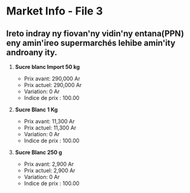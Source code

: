 # Market Info - File 3

## Ireto indray ny fiovan'ny vidin'ny entana(PPN) eny amin'ireo supermarchés lehibe amin'ity androany ity.

1. **Sucre blanc Import 50 kg**
   - Prix avant: 290,000 Ar
   - Prix actuel: 290,000 Ar
   - Variation: 0 Ar
   - Indice de prix : 100.00

2. **Sucre Blanc 1 Kg**
   - Prix avant: 11,300 Ar
   - Prix actuel: 11,300 Ar
   - Variation: 0 Ar
   - Indice de prix : 100.00

3. **Sucre Blanc 250 g**
   - Prix avant: 2,900 Ar
   - Prix actuel: 2,900 Ar
   - Variation: 0 Ar
   - Indice de prix : 100.00

